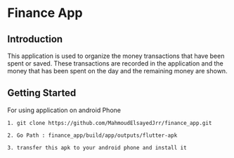 # **Finance App**


## **Introduction**

  This application is used to organize the money transactions that have been spent or saved. These transactions are recorded in the application and the money that has been spent on the day and the remaining money are shown.

## **Getting Started**

  For using application on android Phone

    1. git clone https://github.com/MahmoudElsayedJrr/finance_app.git
    
    2. Go Path : finance_app/build/app/outputs/flutter-apk
    
    3. transfer this apk to your android phone and install it
    


